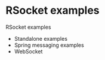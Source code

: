 # RSocket examples

RSocket examples
 * Standalone examples
 * Spring messaging examples
 * WebSocket 
